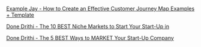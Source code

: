 [Example Jay - How to Create an Effective Customer Journey Map Examples + Template](https://docs.google.com/document/d/1xuD2dSOJ12UkfKvpEbp-_CDl9tjiP3oJpSYknvpg2eM/edit?usp=sharing)

[Done Drithi - The 10 BEST Niche Markets to Start Your Start-Up in](https://docs.google.com/document/d/13JLP8NXOuYpBI27BHfg3LrqMdGQ-NkcXZJzbbEIAlcM/edit)

[Done Drithi - The 5 BEST Ways to MARKET Your Start-Up Company](https://docs.google.com/document/d/1UJAebpHNI9_QxN5jVUGd730GkfNLJpJE3Y-0WyXkAOk/edit)
